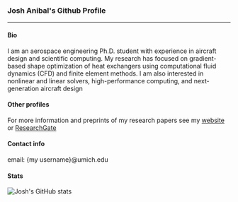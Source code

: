 ### Josh Anibal's Github Profile
--------------------------------

#### Bio
I am an aerospace engineering Ph.D. student with experience in aircraft design and scientific computing.
My research has focused on gradient-based shape optimization of heat exchangers using computational fluid dynamics (CFD) and finite element methods. I am also interested in nonlinear and linear solvers, high-performance computing, and next-generation aircraft design

#### Other profiles
For more information and preprints of my research papers see my [website](https://joanibal.github.io/publication/) or [ResearchGate](https://www.researchgate.net/profile/Joshua-Anibal/research)

#### Contact info
email: {my username}@umich.edu


#### Stats
![Josh's GitHub stats](https://github-readme-stats.vercel.app/api?username=joanibal)
<!--
**joanibal/joanibal** is a ✨ _special_ ✨ repository because its `README.md` (this file) appears on your GitHub profile.

Here are some ideas to get you started:

- 🔭 I’m currently working on ...
- 🌱 I’m currently learning ...
- 👯 I’m looking to collaborate on ...
- 🤔 I’m looking for help with ...
- 💬 Ask me about ...
- 📫 How to reach me: ...
- 😄 Pronouns: ...
- ⚡ Fun fact: ...
-->
